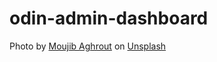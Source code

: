 # odin-admin-dashboard

Photo by <a href="https://unsplash.com/@mojaghrout?utm_source=unsplash&utm_medium=referral&utm_content=creditCopyText">Moujib Aghrout</a> on <a href="https://unsplash.com/wallpapers/art/anime?utm_source=unsplash&utm_medium=referral&utm_content=creditCopyText">Unsplash</a>
  
